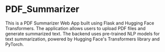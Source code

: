 # PDF_Summarizer
This is a PDF Summarizer Web App built using Flask and Hugging Face Transformers. The application allows users to upload PDF files and generate summarized text. The backend uses pre-trained NLP models for text summarization, powered by Hugging Face's Transformers library and PyTorch.
